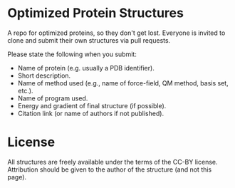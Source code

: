 # Optimized Protein Structures

A repo for optimized proteins, so they don't get lost. Everyone is invited to clone and submit their own structures via pull requests.

Please state the following when you submit: 

- Name of protein (e.g. usually a PDB identifier).
- Short description.
- Name of method used (e.g., name of force-field, QM method, basis set, etc.).
- Name of program used.
- Energy and gradient of final structure (if possible).
- Citation link (or name of authors if not published).

# License
All structures are freely available under the terms of the CC-BY license. Attribution should be given to the author of the structure (and not this page).
